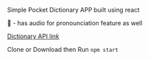 Simple Pocket Dictionary APP built using react

🍺 - has audio for pronounciation feature as well

[Dictionary API link](https://dictionaryapi.dev/)

Clone or Download then Run `npm start`
